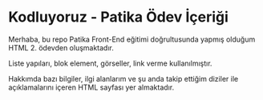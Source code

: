 # Kodluyoruz - Patika Ödev İçeriği
Merhaba, bu repo Patika Front-End eğitimi doğrultusunda yapmış olduğum HTML 2. ödevden oluşmaktadır. 

Liste yapıları, blok element, görseller, link verme kullanılmıştır.

Hakkımda bazı bilgiler, ilgi alanlarım ve şu anda takip ettiğim diziler ile açıklamalarını içeren HTML sayfası yer almaktadır.